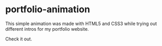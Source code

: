 # portfolio-animation

This simple animation was made with HTML5 and CSS3 while trying out different intros for my portfolio website. 

Check it out. 

